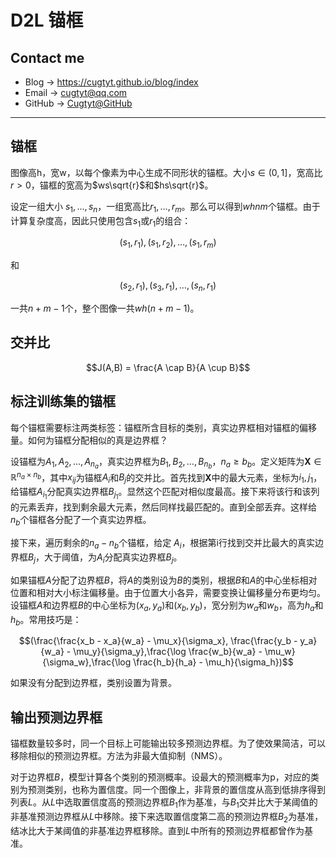 # D2L 锚框

## Contact me

* Blog -> <https://cugtyt.github.io/blog/index>
* Email -> <cugtyt@qq.com>
* GitHub -> [Cugtyt@GitHub](https://github.com/Cugtyt)

<head>
    <script src="https://cdn.mathjax.org/mathjax/latest/MathJax.js?config=TeX-AMS-MML_HTMLorMML" type="text/javascript"></script>
    <script type="text/x-mathjax-config">
        MathJax.Hub.Config({
            tex2jax: {
            skipTags: ['script', 'noscript', 'style', 'textarea', 'pre'],
            inlineMath: [['$','$']]
            }
        });
    </script>
</head>

---

## 锚框

图像高h，宽w，以每个像素为中心生成不同形状的锚框。大小$s\in (0,1]$，宽高比$r > 0$，锚框的宽高为$ws\sqrt{r}$和$hs\sqrt{r}$。

设定一组大小 $s_1, \dots, s_n$，一组宽高比$r_1,\dots, r_m$。那么可以得到$whnm$个锚框。由于计算复杂度高，因此只使用包含$s_1$或$r_1$的组合：

$$(s_1, r_1), (s_1, r_2), \dots, (s_1, r_m)$$

和

$$(s_2, r_1), (s_3, r_1), \dots, (s_n, r_1)$$

一共$n+m-1$个，整个图像一共$wh(n+m-1)$。

## 交并比

$$J(A,B) = \frac{A \cap B}{A \cup B}$$

## 标注训练集的锚框

每个锚框需要标注两类标签：锚框所含目标的类别，真实边界框相对锚框的偏移量。如何为锚框分配相似的真是边界框？

设锚框为$A_1,A_2,\dots,A_{n_a}$，真实边界框为$B_1,B_2,\dots,B_{n_b}$，$n_a \ge b_b$。定义矩阵为$\mathbf{X} \in \mathbb{R}^{n_a \times n_b}$，其中$x_{ij}$为锚框$A_i$和$B_j$的交并比。首先找到$\mathbf{X}$中的最大元素，坐标为$i_1,j_1$，给锚框$A_{i_1}$分配真实边界框$B_{j_1}$。显然这个匹配对相似度最高。接下来将该行和该列的元素丢弃，找到剩余最大元素，然后同样找最匹配的。直到全部丢弃。这样给$n_b$个锚框各分配了一个真实边界框。

接下来，遍历剩余的$n_a - n_b$个锚框，给定 $A_i$，根据第i行找到交并比最大的真实边界框$B_j$，大于阈值，为$A_i$分配真实边界框$B_j$。

如果锚框$A$分配了边界框$B$，将$A$的类别设为$B$的类别，根据$B$和$A$的中心坐标相对位置和相对大小标注偏移量。由于位置大小各异，需要变换让偏移量分布更均匀。设锚框$A$和边界框$B$的中心坐标为$(x_a,y_a)$和$(x_b,y_b)$，宽分别为$w_a$和$w_b$，高为$h_a$和$h_b$。常用技巧是：

$$(\frac{\frac{x_b - x_a}{w_a} - \mu_x}{\sigma_x}, \frac{\frac{y_b - y_a}{w_a} - \mu_y}{\sigma_y},\frac{\log \frac{w_b}{w_a} - \mu_w}{\sigma_w},\frac{\log \frac{h_b}{h_a} - \mu_h}{\sigma_h})$$

如果没有分配到边界框，类别设置为背景。

## 输出预测边界框

锚框数量较多时，同一个目标上可能输出较多预测边界框。为了使效果简洁，可以移除相似的预测边界框。方法为非最大值抑制（NMS）。

对于边界框$B$，模型计算各个类别的预测概率。设最大的预测概率为p，对应的类别为预测类别，也称为置信度。同一个图像上，非背景的置信度从高到低排序得到列表$L$。从$L$中选取置信度高的预测边界框$B_1$作为基准，与$B_1$交并比大于某阈值的非基准预测边界框从$L$中移除。接下来选取置信度第二高的预测边界框$B_2$为基准，结冰比大于某阈值的非基准边界框移除。直到$L$中所有的预测边界框都曾作为基准。